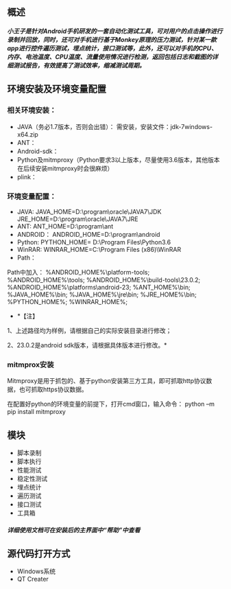 ## 概述
##### 小王子是针对Android手机研发的一套自动化测试工具，可对用户的点击操作进行录制并回放，同时，还可对手机进行基于Monkey原理的压力测试，针对某一款app进行控件遍历测试，埋点统计，接口测试等，此外，还可以对手机的CPU、内存、电池温度、CPU温度、流量使用情况进行检测，返回包括日志和截图的详细测试报告，有效提高了测试效率，缩减测试周期。

## 环境安装及环境变量配置
### 相关环境安装： 
- JAVA（务必1.7版本，否则会出错）：
需安装，安装文件：jdk-7windows-x64.zip
- ANT：
- Android-sdk：
- Python及mitmproxy（Python要求3以上版本，尽量使用3.6版本，其他版本在后续安装mitmproxy时会很麻烦）
- plink：

### 环境变量配置：
- JAVA:
JAVA_HOME=D:\program\oracle\JAVA7\JDK
JRE_HOME=D:\program\oracle\JAVA7\JRE
- ANT:
ANT_HOME=D:\program\ant
- ANDROID：
ANDROID_HOME=D:\program\android
- Python: 
PYTHON_HOME= D:\Program Files\Python3.6
- WinRAR:
WINRAR_HOME=C:\Program Files (x86)\WinRAR
- Path：

Path中加入：
%ANDROID_HOME%\platform-tools;
%ANDROID_HOME%\tools;
%ANDROID_HOME%\build-tools\23.0.2;
%ANDROID_HOME%\platforms\android-23;
%ANT_HOME%\bin;
%JAVA_HOME%\bin;
%JAVA_HOME%\jre\bin;
%JRE_HOME%\bin;
%PYTHON_HOME%;
%WINRAR_HOME%;
- *【注】 

1、上述路径均为样例，请根据自己的实际安装目录进行修改；

2、23.0.2是android sdk版本，请根据具体版本进行修改。*
### mitmprox安装

Mitmproxy是用于抓包的、基于python安装第三方工具，即可抓取http协议数据，也可抓取https协议数据。

在配置好python的环境变量的前提下，打开cmd窗口，输入命令：
python –m pip install mitmproxy

## 模块
- 脚本录制
- 脚本执行
- 性能测试
- 稳定性测试
- 埋点统计
- 遍历测试
- 接口测试
- 工具箱

#### *详细使用文档可在安装后的主界面中“帮助”中查看*

## 源代码打开方式
- Windows系统
- QT Creater


